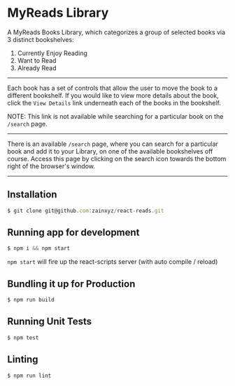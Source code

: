 # MyReads Library

A MyReads Books Library, which categorizes a group of selected books via 3 distinct bookshelves:
1. Currently Enjoy Reading
2. Want to Read
3. Already Read

----

Each book has a set of controls that allow the user to move the book to a different bookshelf. If you would like to view more details about the book, click the `View Details` link underneath each of the books in the bookshelf.

NOTE: This link is not available while searching for a particular book on the `/search` page.

---

There is an available `/search` page, where you can search for a particular book and add it to your Library, on one of the available bookshelves off course. Access this page by clicking on the search icon towards the bottom right of the browser's window.

---

## Installation

````javascript
$ git clone git@github.com:zainxyz/react-reads.git
````

## Running app for development

````javascript
$ npm i && npm start
````

`npm start` will fire up the react-scripts server (with auto compile / reload)

## Bundling it up for Production

````javascript
$ npm run build
````

## Running Unit Tests

````javascript
$ npm test
````

## Linting

````javascript
$ npm run lint
````
